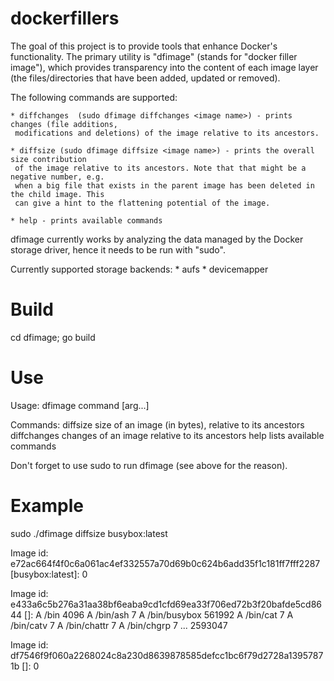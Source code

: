 dockerfillers
=============

The goal of this project is to provide tools that enhance Docker's functionality. The primary utility is "dfimage"
(stands for "docker filler image"), which provides transparency into the content of each image layer (the
files/directories that have been added, updated or removed).

The following commands are supported:

    * diffchanges  (sudo dfimage diffchanges <image name>) - prints changes (file additions,
     modifications and deletions) of the image relative to its ancestors.

    * diffsize (sudo dfimage diffsize <image name>) - prints the overall size contribution
     of the image relative to its ancestors. Note that that might be a negative number, e.g.
     when a big file that exists in the parent image has been deleted in the child image. This
     can give a hint to the flattening potential of the image.

    * help - prints available commands


dfimage currently works by analyzing the data managed by the Docker storage driver, hence it needs to be run with "sudo".

Currently supported storage backends:
    * aufs
    * devicemapper

Build
=====

cd dfimage; go build

Use
===

Usage: dfimage command [arg...]

Commands:
   diffsize          size of an image (in bytes), relative to its ancestors
   diffchanges       changes of an image relative to its ancestors
   help              lists available commands


Don't forget to use sudo to run dfimage (see above for the reason).

Example
========

sudo ./dfimage diffsize busybox:latest

Image id: e72ac664f4f0c6a061ac4ef332557a70d69b0c624b6add35f1c181ff7fff2287 [busybox:latest]:
0

Image id: e433a6c5b276a31aa38bf6eaba9cd1cfd69ea33f706ed72b3f20bafde5cd8644 []:
A /bin 4096
A /bin/ash 7
A /bin/busybox 561992
A /bin/cat 7
A /bin/catv 7
A /bin/chattr 7
A /bin/chgrp 7
...
2593047

Image id: df7546f9f060a2268024c8a230d8639878585defcc1bc6f79d2728a13957871b []:
0
